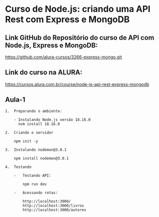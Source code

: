 # Curso de Node.js: criando uma API Rest com Express e MongoDB

## Link GitHub do Repositório do curso de API com Node.js, Express e MongoDB:
https://github.com/alura-cursos/3266-express-mongo.git

## Link do curso na ALURA:
https://cursos.alura.com.br/course/node-js-api-rest-express-mongodb

## Aula-1
    1.  Preparando o ambiente:

        - Instalando Node.js versão 18.16.0
          nvm install 18.16.0

    2.  Criando o servidor

        npm init -y

    3.  Instalando nodemon@3.0.1

        npm install nodemon@3.0.1

    4.  Testando
        
        -   Testando API:

            npm run dev

        -   Acessando rotas:

            http://localhost:3000/
            http://localhost:3000/livros
            http://localhost:3000/autores

